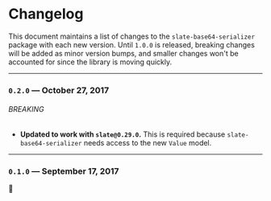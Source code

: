 # Changelog

This document maintains a list of changes to the `slate-base64-serializer` package with each new version. Until `1.0.0` is released, breaking changes will be added as minor version bumps, and smaller changes won't be accounted for since the library is moving quickly.

---

### `0.2.0` — October 27, 2017

###### BREAKING

* **Updated to work with `slate@0.29.0`.** This is required because `slate-base64-serializer` needs access to the new `Value` model.

---

### `0.1.0` — September 17, 2017

:tada:
